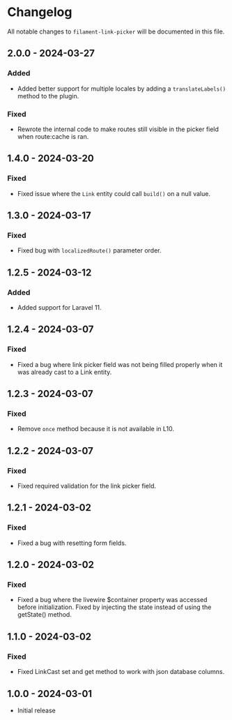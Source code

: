 # Changelog

All notable changes to `filament-link-picker` will be documented in this file.

## 2.0.0 - 2024-03-27

### Added

- Added better support for multiple locales by adding a `translateLabels()` method to the plugin.

### Fixed

- Rewrote the internal code to make routes still visible in the picker field when route:cache is ran.

## 1.4.0 - 2024-03-20

### Fixed

- Fixed issue where the `Link` entity could call `build()` on a null value.

## 1.3.0 - 2024-03-17

### Fixed

- Fixed bug with `localizedRoute()` parameter order.

## 1.2.5 - 2024-03-12

### Added

- Added support for Laravel 11.

## 1.2.4 - 2024-03-07

### Fixed

- Fixed a bug where link picker field was not being filled properly when it was already cast to a Link entity.

## 1.2.3 - 2024-03-07

### Fixed

- Remove `once` method because it is not available in L10.

## 1.2.2 - 2024-03-07

### Fixed

- Fixed required validation for the link picker field.

## 1.2.1 - 2024-03-02

### Fixed

- Fixed a bug with resetting form fields.

## 1.2.0 - 2024-03-02

### Fixed

- Fixed a bug where the livewire $container property was accessed before initialization. Fixed by injecting the state instead of using the getState() method.

## 1.1.0 - 2024-03-02

### Fixed

- Fixed LinkCast set and get method to work with json database columns.

## 1.0.0 - 2024-03-01

- Initial release
